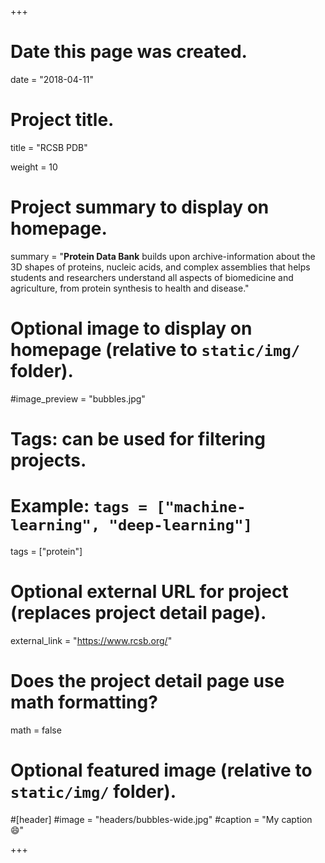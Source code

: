 +++
# Date this page was created.
date = "2018-04-11"

# Project title.
title = "RCSB PDB"

weight = 10
# Project summary to display on homepage.
summary = "**Protein Data Bank** builds upon archive-information about the 3D shapes of proteins, nucleic acids, and complex assemblies that helps students and researchers understand all aspects of biomedicine and agriculture, from protein synthesis to health and disease."

# Optional image to display on homepage (relative to `static/img/` folder).
#image_preview = "bubbles.jpg"

# Tags: can be used for filtering projects.
# Example: `tags = ["machine-learning", "deep-learning"]`
tags = ["protein"]

# Optional external URL for project (replaces project detail page).
external_link = "https://www.rcsb.org/"

# Does the project detail page use math formatting?
math = false

# Optional featured image (relative to `static/img/` folder).
#[header]
#image = "headers/bubbles-wide.jpg"
#caption = "My caption :smile:"


+++
